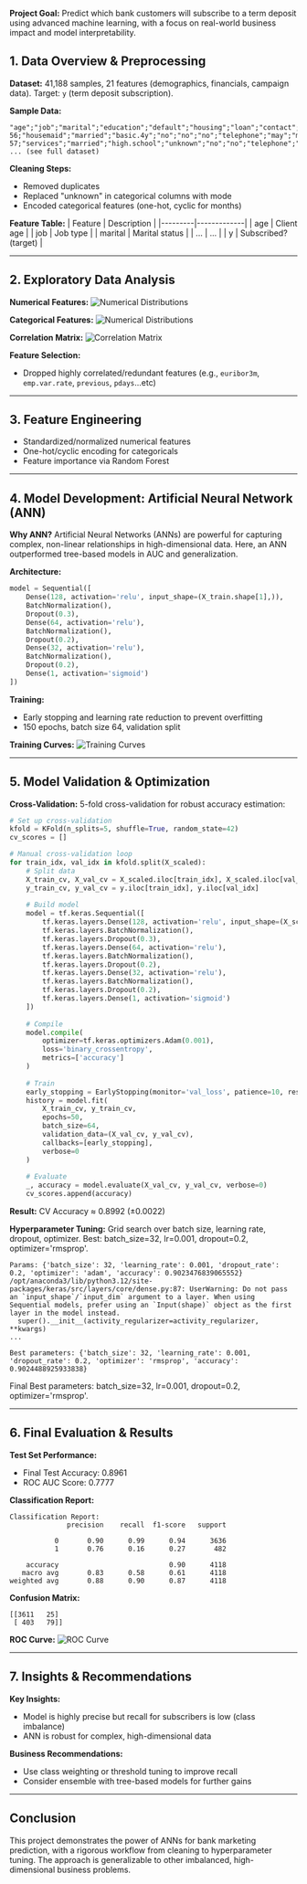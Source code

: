 **Project Goal:** Predict which bank customers will subscribe to a term deposit using advanced machine learning, with a focus on real-world business impact and model interpretability.

## 1. Data Overview & Preprocessing

**Dataset:** 41,188 samples, 21 features (demographics, financials, campaign data). Target: `y` (term deposit subscription).

**Sample Data:**
```csv
"age";"job";"marital";"education";"default";"housing";"loan";"contact";"month";"day_of_week";"duration";"campaign";"pdays";"previous";"poutcome";"emp.var.rate";"cons.price.idx";"cons.conf.idx";"euribor3m";"nr.employed";"y"
56;"housemaid";"married";"basic.4y";"no";"no";"no";"telephone";"may";"mon";261;1;999;0;"nonexistent";1.1;93.994;-36.4;4.857;5191;"no"
57;"services";"married";"high.school";"unknown";"no";"no";"telephone";"may";"mon";149;1;999;0;"nonexistent";1.1;93.994;-36.4;4.857;5191;"no"
... (see full dataset)
```

**Cleaning Steps:**
- Removed duplicates
- Replaced "unknown" in categorical columns with mode
- Encoded categorical features (one-hot, cyclic for months)

**Feature Table:**
| Feature | Description |
|---------|-------------|
| age | Client age |
| job | Job type |
| marital | Marital status |
| ... | ... |
| y | Subscribed? (target) |

---

## 2. Exploratory Data Analysis

**Numerical Features:**
![Numerical Distributions](https://raw.githubusercontent.com/imaddde867/Bank-Term-Deposit-Prediction/main/screenshots/numerical_data_analysis.png)

**Categorical Features:**
![Numerical Distributions](https://raw.githubusercontent.com/imaddde867/Bank-Term-Deposit-Prediction/main/screenshots/categorical_data.png)

**Correlation Matrix:**
![Correlation Matrix](https://raw.githubusercontent.com/imaddde867/Bank-Term-Deposit-Prediction/main/screenshots/correlations.png)

**Feature Selection:**
- Dropped highly correlated/redundant features (e.g., `euribor3m`, `emp.var.rate`, `previous`, `pdays`...etc)

---

## 3. Feature Engineering

- Standardized/normalized numerical features
- One-hot/cyclic encoding for categoricals
- Feature importance via Random Forest

---

## 4. Model Development: Artificial Neural Network (ANN)

**Why ANN?**
Artificial Neural Networks (ANNs) are powerful for capturing complex, non-linear relationships in high-dimensional data. Here, an ANN outperformed tree-based models in AUC and generalization.

**Architecture:**
```python
model = Sequential([
    Dense(128, activation='relu', input_shape=(X_train.shape[1],)),
    BatchNormalization(),
    Dropout(0.3),
    Dense(64, activation='relu'),
    BatchNormalization(),
    Dropout(0.2),
    Dense(32, activation='relu'),
    BatchNormalization(),
    Dropout(0.2),
    Dense(1, activation='sigmoid')
])
```

**Training:**
- Early stopping and learning rate reduction to prevent overfitting
- 150 epochs, batch size 64, validation split

**Training Curves:**
![Training Curves](https://raw.githubusercontent.com/imaddde867/Bank-Term-Deposit-Prediction/main/screenshots/initial_classification_results.png)

---

## 5. Model Validation & Optimization

**Cross-Validation:**
5-fold cross-validation for robust accuracy estimation:
```python
# Set up cross-validation
kfold = KFold(n_splits=5, shuffle=True, random_state=42)
cv_scores = []

# Manual cross-validation loop
for train_idx, val_idx in kfold.split(X_scaled):
    # Split data
    X_train_cv, X_val_cv = X_scaled.iloc[train_idx], X_scaled.iloc[val_idx]
    y_train_cv, y_val_cv = y.iloc[train_idx], y.iloc[val_idx]
    
    # Build model
    model = tf.keras.Sequential([
        tf.keras.layers.Dense(128, activation='relu', input_shape=(X_scaled.shape[1],)),
        tf.keras.layers.BatchNormalization(),
        tf.keras.layers.Dropout(0.3),
        tf.keras.layers.Dense(64, activation='relu'),
        tf.keras.layers.BatchNormalization(),
        tf.keras.layers.Dropout(0.2),
        tf.keras.layers.Dense(32, activation='relu'),
        tf.keras.layers.BatchNormalization(),
        tf.keras.layers.Dropout(0.2),
        tf.keras.layers.Dense(1, activation='sigmoid')
    ])
    
    # Compile
    model.compile(
        optimizer=tf.keras.optimizers.Adam(0.001),
        loss='binary_crossentropy',
        metrics=['accuracy']
    )
    
    # Train
    early_stopping = EarlyStopping(monitor='val_loss', patience=10, restore_best_weights=True)
    history = model.fit(
        X_train_cv, y_train_cv,
        epochs=50,
        batch_size=64,
        validation_data=(X_val_cv, y_val_cv),
        callbacks=[early_stopping],
        verbose=0
    )
    
    # Evaluate
    _, accuracy = model.evaluate(X_val_cv, y_val_cv, verbose=0)
    cv_scores.append(accuracy)
```
**Result:** CV Accuracy ≈ 0.8992 (±0.0022)

**Hyperparameter Tuning:**
Grid search over batch size, learning rate, dropout, optimizer. 
Best: batch_size=32, lr=0.001, dropout=0.2, optimizer='rmsprop'.
```
Params: {'batch_size': 32, 'learning_rate': 0.001, 'dropout_rate': 0.2, 'optimizer': 'adam', 'accuracy': 0.9023476839065552}
/opt/anaconda3/lib/python3.12/site-packages/keras/src/layers/core/dense.py:87: UserWarning: Do not pass an `input_shape`/`input_dim` argument to a layer. When using Sequential models, prefer using an `Input(shape)` object as the first layer in the model instead.
  super().__init__(activity_regularizer=activity_regularizer, **kwargs)
...

Best parameters: {'batch_size': 32, 'learning_rate': 0.001, 'dropout_rate': 0.2, 'optimizer': 'rmsprop', 'accuracy': 0.9024488925933838}
```
Final Best parameters: batch_size=32, lr=0.001, dropout=0.2, optimizer='rmsprop'.

---

## 6. Final Evaluation & Results

**Test Set Performance:**
- Final Test Accuracy: 0.8961
- ROC AUC Score: 0.7777

**Classification Report:**

```text
Classification Report:
              precision    recall  f1-score   support

           0       0.90      0.99      0.94      3636
           1       0.76      0.16      0.27       482

    accuracy                           0.90      4118
   macro avg       0.83      0.58      0.61      4118
weighted avg       0.88      0.90      0.87      4118
```

**Confusion Matrix:**
```text
[[3611   25]
 [ 403   79]]
```


**ROC Curve:**
![ROC Curve](https://raw.githubusercontent.com/imaddde867/Bank-Term-Deposit-Prediction/main/screenshots/final_ROC_curve.png)

---

## 7. Insights & Recommendations

**Key Insights:**
- Model is highly precise but recall for subscribers is low (class imbalance)
- ANN is robust for complex, high-dimensional data

**Business Recommendations:**
- Use class weighting or threshold tuning to improve recall
- Consider ensemble with tree-based models for further gains

---

## Conclusion

This project demonstrates the power of ANNs for bank marketing prediction, with a rigorous workflow from cleaning to hyperparameter tuning. The approach is generalizable to other imbalanced, high-dimensional business problems.